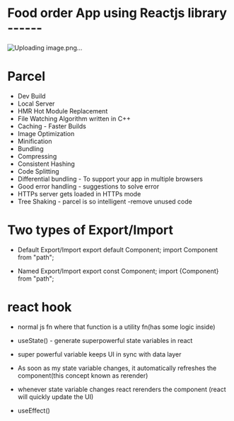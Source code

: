# Food order App using Reactjs library ------
![Uploading image.png…]()


# Parcel
- Dev Build
- Local Server
- HMR Hot Module Replacement
- File Watching Algorithm written in C++
- Caching - Faster Builds
- Image Optimization
- Minification
- Bundling
- Compressing 
- Consistent Hashing
- Code Splitting
- Differential bundling - To support your app in multiple     browsers
- Good error handling - suggestions to solve error
- HTTPs server gets loaded in HTTPs mode
- Tree Shaking - parcel is so intelligent -remove unused code


# Two types of Export/Import

- Default Export/Import
    export default Component;
    import Component from "path";

- Named Export/Import
    export const Component;
    import {Component} from "path";

# react hook 
- normal js fn where that function is a utility fn(has some logic inside)

- useState() - generate superpowerful state variables in react
- super powerful variable keeps UI in sync with data layer
- As soon as my state variable changes, it automatically refreshes the component(this concept known as rerender)
- whenever state variable changes react rerenders the component (react will quickly update the UI)

- useEffect()
